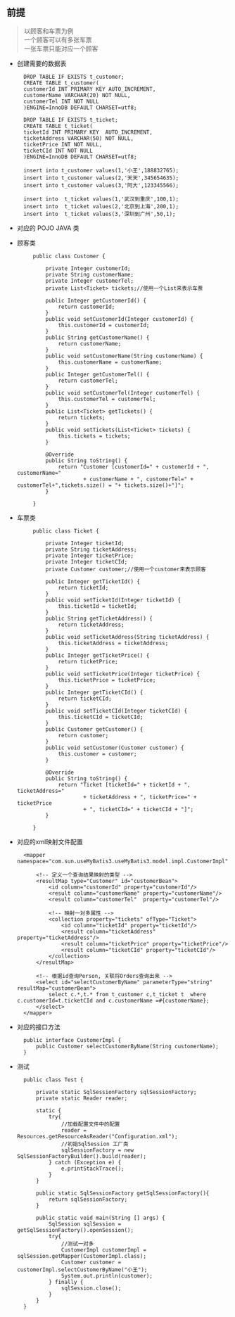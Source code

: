## 前提
> 以顾客和车票为例  
> 一个顾客可以有多张车票  
> 一张车票只能对应一个顾客  

* 创建需要的数据表

		DROP TABLE IF EXISTS t_customer;
		CREATE TABLE t_customer(
		customerId INT PRIMARY KEY AUTO_INCREMENT,
		customerName VARCHAR(20) NOT NULL,
		customerTel INT NOT NULL
		)ENGINE=InnoDB DEFAULT CHARSET=utf8;
		
		DROP TABLE IF EXISTS t_ticket;
		CREATE TABLE t_ticket(
		ticketId INT PRIMARY KEY  AUTO_INCREMENT,
		ticketAddress VARCHAR(50) NOT NULL,
		ticketPrice INT NOT NULL,
		ticketCId INT NOT NULL
		)ENGINE=InnoDB DEFAULT CHARSET=utf8;
		
		insert into t_customer values(1,'小王',188832765);
		insert into t_customer values(2,'天天',345654635);
		insert into t_customer values(3,'阿大',123345566);
		
		insert into  t_ticket values(1,'武汉到重庆',100,1);
		insert into  t_ticket values(2,'北京到上海',200,1);
		insert into  t_ticket values(3,'深圳到广州',50,1);

* 对应的 POJO JAVA 类
 * 顾客类
 
			public class Customer {
			
				private Integer customerId;  
			    private String customerName;  
			    private Integer customerTel;  
			    private List<Ticket> tickets;//使用一个List来表示车票  
			    
				public Integer getCustomerId() {
					return customerId;
				}
				public void setCustomerId(Integer customerId) {
					this.customerId = customerId;
				}
				public String getCustomerName() {
					return customerName;
				}
				public void setCustomerName(String customerName) {
					this.customerName = customerName;
				}
				public Integer getCustomerTel() {
					return customerTel;
				}
				public void setCustomerTel(Integer customerTel) {
					this.customerTel = customerTel;
				}
				public List<Ticket> getTickets() {
					return tickets;
				}
				public void setTickets(List<Ticket> tickets) {
					this.tickets = tickets;
				}
				
				@Override  
			    public String toString() {  
			        return "Customer [customerId=" + customerId + ", customerName="  
			                + customerName + ", customerTel=" + customerTel+",tickets.size() = "+ tickets.size()+"]";  
			    } 
			  
			}
 * 车票类

			public class Ticket {
				
				private Integer ticketId;  
			    private String ticketAddress;  
			    private Integer ticketPrice;  
			    private Integer ticketCId;  
			    private Customer customer;//使用一个customer来表示顾客  
			    
				public Integer getTicketId() {
					return ticketId;
				}
				public void setTicketId(Integer ticketId) {
					this.ticketId = ticketId;
				}
				public String getTicketAddress() {
					return ticketAddress;
				}
				public void setTicketAddress(String ticketAddress) {
					this.ticketAddress = ticketAddress;
				}
				public Integer getTicketPrice() {
					return ticketPrice;
				}
				public void setTicketPrice(Integer ticketPrice) {
					this.ticketPrice = ticketPrice;
				}
				public Integer getTicketCId() {
					return ticketCId;
				}
				public void setTicketCId(Integer ticketCId) {
					this.ticketCId = ticketCId;
				}
				public Customer getCustomer() {
					return customer;
				}
				public void setCustomer(Customer customer) {
					this.customer = customer;
				}
				
				@Override  
			    public String toString() {  
			        return "Ticket [ticketId=" + ticketId + ", ticketAddress="  
			                + ticketAddress + ", ticketPrice=" + ticketPrice  
			                + ", ticketCId=" + ticketCId + "]";  
				}  
			   
			}

* 对应的xml映射文件配置

		<mapper namespace="com.sun.useMyBatis3.useMyBatis3.model.impl.CustomerImpl">
		
			<!-- 定义一个查询结果映射的类型 -->
			<resultMap type="Customer" id="customerBean">	
				<id column="customerId" property="customerId"/>
		        <result column="customerName" property="customerName"/>  
		        <result column="customerTel"  property="customerTel"/>
		        
		        <!-- 映射一对多属性 -->
		        <collection property="tickets" ofType="Ticket">
		            <id column="ticketId" property="ticketId"/>
		            <result column="ticketAddress" property="ticketAddress"/>
		            <result column="ticketPrice" property="ticketPrice"/>
		            <result column="ticketCId" property="ticketCId"/>
		        </collection>
			</resultMap>
			
			<!-- 根据id查询Person, 关联将Orders查询出来 -->  
		    <select id="selectCustomerByName" parameterType="string" resultMap="customerBean">  
		        select c.*,t.* from t_customer c,t_ticket t  where  c.customerId=t.ticketCId and c.customerName =#{customerName};
		    </select>
		</mapper>

* 对应的接口方法

		public interface CustomerImpl {
			public Customer selectCustomerByName(String customerName);
		}

* 测试

		public class Test {
		
			private static SqlSessionFactory sqlSessionFactory;
			private static Reader reader;
			
			static {
				try{
					//加载配置文件中的配置
					reader = Resources.getResourceAsReader("Configuration.xml");
					//初始SqlSession 工厂类
					sqlSessionFactory = new SqlSessionFactoryBuilder().build(reader);
				} catch (Exception e) {
					e.printStackTrace();
				}
			}

			public static SqlSessionFactory getSqlSessionFactory(){
				return sqlSessionFactory;
			}
			
			public static void main(String [] args) {
				SqlSession sqlSession = getSqlSessionFactory().openSession();
				try{
		            //测试一对多
		            CustomerImpl customerImpl = sqlSession.getMapper(CustomerImpl.class);
		            Customer customer = customerImpl.selectCustomerByName("小王");
		            System.out.println(customer);
		        } finally {
		        	sqlSession.close();
		        }
			}
		}
